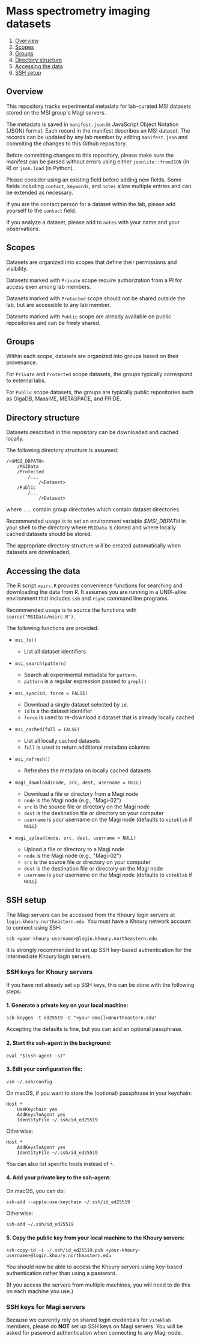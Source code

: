 
# Mass spectrometry imaging datasets

1. [Overview](#Overview)
2. [Scopes](#Scopes)
3. [Groups](#Groups)
4. [Directory structure](#Directory-structure)
5. [Accessing the data](#Accessing-the-data)
6. [SSH setup](#SSH-setup)



## Overview

This repository tracks experimental metadata for lab-curated MSI datasets stored on the MSI group's Magi servers.

The metadata is saved in `manifest.json` in JavaScript Object Notation (JSON) format. Each record in the manifest describes an MSI dataset. The records can be updated by any lab member by editing `manifest.json` and commiting the changes to this Github repository.

Before committing changes to this repository, please make sure the manifest can be parsed without errors using either `jsonlite::fromJSON` (in R) or `json.load` (in Python).

Please consider using an existing field before adding new fields. Some fields including `contact`, `keywords`, and `notes` allow multiple entries and can be extended as necessary.

If you are the contact person for a dataset within the lab, please add yourself to the `contact` field.

If you analyze a dataset, please add to `notes` with your name and your observations.



## Scopes

Datasets are organized into scopes that define their permissions and visibility.

Datasets marked with `Private` scope require authorization from a PI for access even among lab members.

Datasets marked with `Protected` scope should not be shared outside the lab, but are accessible to any lab member.

Datasets marked with `Public` scope are already available on public repositories and can be freely shared.



## Groups

Within each scope, datasets are organized into groups based on their provenance.

For `Private` and `Protected` scope datasets, the groups typically correspond to external labs.

For `Public` scope datasets, the groups are typically public repositories such as GigaDB, MassIVE, METASPACE, and PRIDE.




## Directory structure

Datasets described in this repository can be downloaded and cached locally.

The following directory structure is assumed:

```
/<$MSI_DBPATH>
    /MSIData
    /Protected
        /...
            /<Dataset>
    /Public
        /...
            /<Dataset>
```

where `...` contain group directories which contain dataset directories.

Recommended usage is to set an environment variable *$MSI_DBPATH* in your shell to the directory where `MSIData` is cloned and where locally cached datasets should be stored.

The appropriate directory structure will be created automatically when datasets are downloaded.




## Accessing the data

The R script `msirc.R` provides convenience functions for searching and downloading the data from R. It assumes you are running in a UNIX-alike environment that includes `ssh` and `rsync` command line programs.

Recommended usage is to source the functions with `source("MSIData/msirc.R")`.

The following functions are provided:

- `msi_ls()`
    + List all dataset identifiers

- `msi_search(pattern)`
    + Search all experimental metadata for `pattern`.
    + `pattern` is a regular expression passed to `grepl()`

- `msi_sync(id, force = FALSE)`
    + Download a single dataset selected by `id`.
    + `id` is a the dataset identifier
    + `force` is used to re-download a dataset that is already locally cached

- `msi_cached(full = FALSE)`
    + List all locally cached datasets
    + `full` is used to return additional metadata columns

- `msi_refresh()`
    + Refreshes the metadata on locally cached datasets

- `magi_download(node, src, dest, username = NULL)`
    + Download a file or directory from a Magi node
    + `node` is the Magi node (e.g., "Magi-02")
    + `src` is the source file or directory on the Magi node
    + `dest` is the destination file or directory on your computer
    + `username` is your username on the Magi node (defaults to `viteklab` if `NULL`)

- `magi_upload(node, src, dest, username = NULL)`
    + Upload a file or directory to a Magi node
    + `node` is the Magi node (e.g., "Magi-02")
    + `src` is the source file or directory on your computer
    + `dest` is the destination file or directory on the Magi node
    + `username` is your username on the Magi node (defaults to `viteklab` if `NULL`)




## SSH setup

The Magi servers can be accessed from the Khoury login servers at `login.khoury.northeastern.edu`. You must have a Khoury network account to connect using SSH:

```
ssh <your-khoury-username>@login.khoury.northeastern.edu
```

It is strongly recommended to set up SSH key-based authentication for the intermediate Khoury login servers.

### SSH keys for Khoury servers

If you have not already set up SSH keys, this can be done with the following steps:

#### 1. Generate a private key on your local machine:

`ssh-keygen -t ed25519 -C "<your-email>@northeastern.edu"`

Accepting the defaults is fine, but you can add an optional passphrase.

#### 2. Start the ssh-agent in the background:

`eval "$(ssh-agent -s)"`

#### 3. Edit your configuration file:

`vim ~/.ssh/config`

On macOS, if you want to store the (optional) passphrase in your keychain:

```
Host *
    UseKeychain yes
    AddKeysToAgent yes
    IdentityFile ~/.ssh/id_ed25519
```

Otherwise:

```
Host *
    AddKeysToAgent yes
    IdentityFile ~/.ssh/id_ed25519
```

You can also list specific hosts instead of `*`.

#### 4. Add your private key to the ssh-agent:

On macOS, you can do:

`ssh-add --apple-use-keychain ~/.ssh/id_ed25519`

Otherwise:

`ssh-add ~/.ssh/id_ed25519`

#### 5. Copy the public key from your local machine to the Khoury servers:

`ssh-copy-id -i ~/.ssh/id_ed25519.pub <your-khoury-username>@login.khoury.northeastern.edu`

You should now be able to access the Khoury servers using key-based authentication rather than using a password.

(If you access the servers from multiple machines, you will need to do this on each machine you use.)

### SSH keys for Magi servers

Because we currently rely on shared login credentials for `viteklab` members, please do __NOT__ set up SSH keys on Magi servers. You will be asked for password authentication when connecting to any Magi node.

